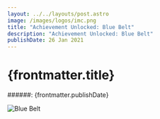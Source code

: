 ```yaml
---
layout: ../../layouts/post.astro
image: /images/logos/imc.png
title: "Achievement Unlocked: Blue Belt"
description: "Achievement Unlocked: Blue Belt"
publishDate: 26 Jan 2021
---
```


# {frontmatter.title}

######: {frontmatter.publishDate}

![Blue Belt](/images/blue-belt.jpg "Blue Belt")
